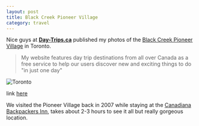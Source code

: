 ```yaml
---
layout: post
title: Black Creek Pioneer Village
category: travel
---
```


Nice guys at **[Day-Trips.ca](http://www.day-trips.ca/content/black-creek-pioneer-village)** published my photos of the [Black Creek Pioneer Village](http://www.blackcreek.ca/) in Toronto.

> My website features day trip destinations from all over
Canada as a free service to help our users discover new and
exciting things to do "in just one day"

![Toronto](http://farm2.static.flickr.com/1430/1247380140_eec2e34374.jpg)

link [here](http://www.day-trips.ca/content/black-creek-pioneer-village)

We visited the Pioneer Village back in 2007 while staying at the [Canadiana Backpackers Inn](http://www.canadianalodging.com/), takes about 2-3 hours to see it all but really gorgeous location.
